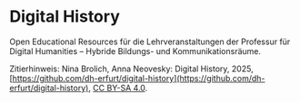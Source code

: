 # Digital History

Open Educational Resources für die Lehrveranstaltungen der Professur für Digital Humanities – Hybride Bildungs- und Kommunikationsräume.

Zitierhinweis: Nina Brolich, Anna Neovesky: Digital History, 2025, [https://github.com/dh-erfurt/digital-history](https://github.com/dh-erfurt/digital-history), [CC BY-SA 4.0](https://creativecommons.org/licenses/by-sa/4.0/deed.de).